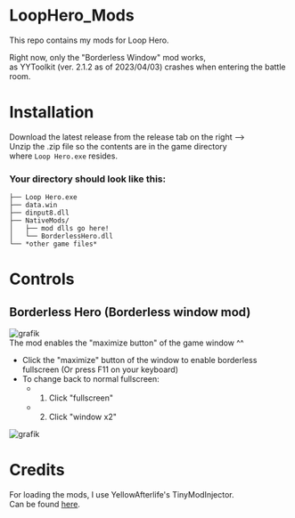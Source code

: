 # LoopHero_Mods

This repo contains my mods for Loop Hero.

Right now, only the "Borderless Window" mod works, <br>
as YYToolkit (ver. 2.1.2 as of 2023/04/03) crashes when entering the battle room.<br>

# Installation

Download the latest release from the release tab on the right --><br>
Unzip the .zip file so the contents are in the game directory<br>
where `Loop Hero.exe` resides.<br>

### Your directory should look like this:<br>
```
├── Loop Hero.exe
├── data.win
├── dinput8.dll
├── NativeMods/
│   ├── mod dlls go here!
│   └── BorderlessHero.dll
└── *other game files*
```
# Controls
## Borderless Hero (Borderless window mod)
![grafik](https://user-images.githubusercontent.com/56673835/229794941-73488396-fcb6-4894-8698-a7bfeba6b8e8.png)
<br>
The mod enables the "maximize button" of the game window ^^
- Click the "maximize" button of the window to enable borderless fullscreen (Or press F11 on your keyboard)
- To change back to normal fullscreen:
  - 1. Click "fullscreen"
  - 2. Click "window x2"

![grafik](https://user-images.githubusercontent.com/56673835/229796072-790944ee-ef0e-457e-ad41-eee2d4c77832.png)

# Credits

For loading the mods, I use YellowAfterlife's TinyModInjector.<br>
Can be found [here](https://github.com/YAL-Game-Tools/TinyModInjector "github.com/YAL-Game-Tools/TinyModInjector").
